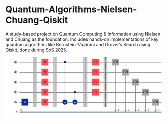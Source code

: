 # Quantum-Algorithms-Nielsen-Chuang-Qiskit
A study-based project on Quantum Computing & Information using Nielsen and Chuang as the foundation. Includes hands-on implementations of key quantum algorithms like Bernstein–Vazirani and Grover’s Search using Qiskit, done during SoS 2025.
![Quantum Algorithms](https://github.com/Yaswanth2747/Quantum-Algorithms-Nielsen-Chuang-Qiskit/blob/main/docs/output.png)

